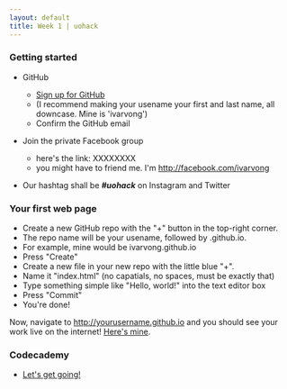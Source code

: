 ```yaml
---
layout: default
title: Week 1 | uohack
---
```


### Getting started

- GitHub
  - [Sign up for GitHub](https://github.com/) 
  - (I recommend making your usename your first and last name, all downcase. Mine is 'ivarvong')
  - Confirm the GitHub email


- Join the private Facebook group
  - here's the link: XXXXXXXX
  - you might have to friend me. I'm http://facebook.com/ivarvong

- Our hashtag shall be ***#uohack*** on Instagram and Twitter

### Your first web page

- Create a new GitHub repo with the "+" button in the top-right corner. 
- The repo name will be your usename, followed by .github.io. 
- For example, mine would be ivarvong.github.io
- Press "Create"
- Create a new file in your new repo with the little blue "+".
- Name it "index.html" (no capatials, no spaces, must be exactly that)
- Type something simple like "Hello, world!" into the text editor box
- Press "Commit"
- You're done!

Now, navigate to http://yourusername.github.io and you should see your work live on the internet! [Here's mine](http://ivarvong.github.io).

### Codecademy

 - [Let's get going!](http://www.codecademy.com/tracks/web)